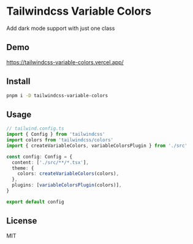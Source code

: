 # Tailwindcss Variable Colors

Add dark mode support with just one class

## Demo

<https://tailwindcss-variable-colors.vercel.app/>

## Install

```sh
pnpm i -D tailwindcss-variable-colors
```

## Usage

```ts
// tailwind.config.ts
import { Config } from 'tailwindcss'
import colors from 'tailwindcss/colors'
import { createVariableColors, variableColorsPlugin } from './src'

const config: Config = {
  content: ['./src/**/*.tsx'],
  theme: {
    colors: createVariableColors(colors),
  },
  plugins: [variableColorsPlugin(colors)],
}

export default config
```

## License

MIT
